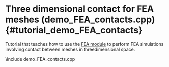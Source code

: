 Three dimensional contact for FEA meshes  (demo_FEA_contacts.cpp)     {#tutorial_demo_FEA_contacts}
================================================================


Tutorial that teaches how to use the 
[FEA module](group__chrono__fea.html)
to perform FEA simulations involving contact between meshes in threedimensional space.

\include demo_FEA_contacts.cpp